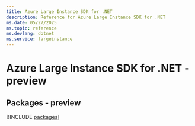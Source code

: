 ```yaml
---
title: Azure Large Instance SDK for .NET
description: Reference for Azure Large Instance SDK for .NET
ms.date: 05/27/2025
ms.topic: reference
ms.devlang: dotnet
ms.service: largeinstance
---
```

# Azure Large Instance SDK for .NET - preview
## Packages - preview
[!INCLUDE [packages](large-instance-index.md)]